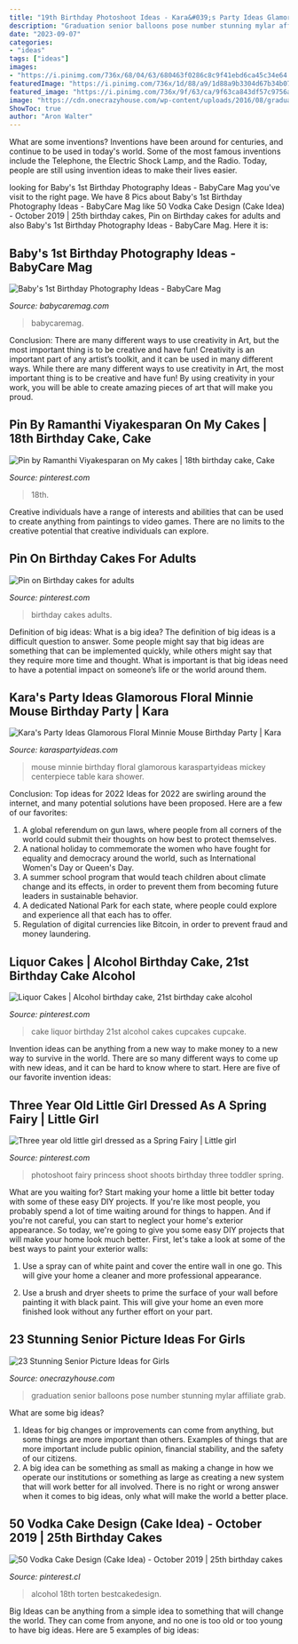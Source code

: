 ```yaml
---
title: "19th Birthday Photoshoot Ideas - Kara&#039;s Party Ideas Glamorous Floral Minnie Mouse Birthday Party"
description: "Graduation senior balloons pose number stunning mylar affiliate grab"
date: "2023-09-07"
categories:
- "ideas"
tags: ["ideas"]
images:
- "https://i.pinimg.com/736x/68/04/63/680463f0286c8c9f41ebd6ca45c34e64.jpg"
featuredImage: "https://i.pinimg.com/736x/1d/88/a9/1d88a9b3304d67b34b07a890d75b00f5--th-birthday-cakes-birthday-ideas.jpg"
featured_image: "https://i.pinimg.com/736x/9f/63/ca/9f63ca843df57c9756a02ef4320cb82d.jpg"
image: "https://cdn.onecrazyhouse.com/wp-content/uploads/2016/08/graduation-year-balloons.jpg"
ShowToc: true
author: "Aron Walter"
---
```



What are some inventions?
Inventions have been around for centuries, and continue to be used in today's world. Some of the most famous inventions include the Telephone, the Electric Shock Lamp, and the Radio. Today, people are still using invention ideas to make their lives easier.

	

		
looking for Baby&#039;s 1st Birthday Photography Ideas - BabyCare Mag you've visit to the right page. We have 8 Pics about Baby&#039;s 1st Birthday Photography Ideas - BabyCare Mag like 50 Vodka Cake Design (Cake Idea) - October 2019 | 25th birthday cakes, Pin on Birthday cakes for adults and also Baby&#039;s 1st Birthday Photography Ideas - BabyCare Mag. Here it is:
		
    
## Baby&#039;s 1st Birthday Photography Ideas - BabyCare Mag

<img loading=lazy src="https://www.babycaremag.com/wp-content/uploads/2017/11/60df89d85ac4eabb6528322c9fdb0660.jpg" onerror="this.onerror=null;this.src='https://tse3.mm.bing.net/th?id=OIP.v5rCstDd55MgRcXQWX-IPAHaLH&amp;pid=15.1';" alt="Baby&#039;s 1st Birthday Photography Ideas - BabyCare Mag">

_Source: babycaremag.com_

>babycaremag. 

	

Conclusion: There are many different ways to use creativity in Art, but the most important thing is to be creative and have fun!
Creativity is an important part of any artist’s toolkit, and it can be used in many different ways. While there are many different ways to use creativity in Art, the most important thing is to be creative and have fun! By using creativity in your work, you will be able to create amazing pieces of art that will make you proud.

    
## Pin By Ramanthi Viyakesparan On My Cakes | 18th Birthday Cake, Cake

<img loading=lazy src="https://i.pinimg.com/736x/5e/70/11/5e70111d293c423da64896dca6ce2147.jpg" onerror="this.onerror=null;this.src='https://tse1.mm.bing.net/th?id=OIP.XVMiaEhiyAEkIl203BGA7AHaJ3&amp;pid=15.1';" alt="Pin by Ramanthi Viyakesparan on My cakes | 18th birthday cake, Cake">

_Source: pinterest.com_

>18th. 

	

Creative individuals have a range of interests and abilities that can be used to create anything from paintings to video games. There are no limits to the creative potential that creative individuals can explore.

    
## Pin On Birthday Cakes For Adults

<img loading=lazy src="https://i.pinimg.com/736x/1d/88/a9/1d88a9b3304d67b34b07a890d75b00f5--th-birthday-cakes-birthday-ideas.jpg" onerror="this.onerror=null;this.src='https://tse3.mm.bing.net/th?id=OIP.Zqz7VzJ8LU7FFIrpKHl2WQHaJd&amp;pid=15.1';" alt="Pin on Birthday cakes for adults">

_Source: pinterest.com_

>birthday cakes adults. 

	

Definition of big ideas: What is a big idea?
The definition of big ideas is a difficult question to answer. Some people might say that big ideas are something that can be implemented quickly, while others might say that they require more time and thought. What is important is that big ideas need to have a potential impact on someone’s life or the world around them.

    
## Kara&#039;s Party Ideas Glamorous Floral Minnie Mouse Birthday Party | Kara

<img loading=lazy src="http://karaspartyideas.com/wp-content/uploads/2017/12/Glamorous-Floral-Minnie-Mouse-Birthday-Party-via-Karas-Party-Ideas-KarasPartyIdeas.com12.jpg" onerror="this.onerror=null;this.src='https://tse1.mm.bing.net/th?id=OIP.SYOL5mV-_KoV7MiEhqGxZgHaLH&amp;pid=15.1';" alt="Kara&#039;s Party Ideas Glamorous Floral Minnie Mouse Birthday Party | Kara">

_Source: karaspartyideas.com_

>mouse minnie birthday floral glamorous karaspartyideas mickey centerpiece table kara shower. 

	

Conclusion: Top ideas for 2022
Ideas for 2022 are swirling around the internet, and many potential solutions have been proposed. Here are a few of our favorites: 
1. A global referendum on gun laws, where people from all corners of the world could submit their thoughts on how best to protect themselves. 
2. A national holiday to commemorate the women who have fought for equality and democracy around the world, such as International Women's Day or Queen's Day. 
3. A summer school program that would teach children about climate change and its effects, in order to prevent them from becoming future leaders in sustainable behavior. 
4. A dedicated National Park for each state, where people could explore and experience all that each has to offer. 
5. Regulation of digital currencies like Bitcoin, in order to prevent fraud and money laundering.

    
## Liquor Cakes | Alcohol Birthday Cake, 21st Birthday Cake Alcohol

<img loading=lazy src="https://i.pinimg.com/736x/9f/63/ca/9f63ca843df57c9756a02ef4320cb82d.jpg" onerror="this.onerror=null;this.src='https://tse1.mm.bing.net/th?id=OIP.vJWsJ-_ONAnDser4fc58HwHaHN&amp;pid=15.1';" alt="Liquor Cakes | Alcohol birthday cake, 21st birthday cake alcohol">

_Source: pinterest.com_

>cake liquor birthday 21st alcohol cakes cupcakes cupcake. 

	

Invention ideas can be anything from a new way to make money to a new way to survive in the world. There are so many different ways to come up with new ideas, and it can be hard to know where to start. Here are five of our favorite invention ideas:

    
## Three Year Old Little Girl Dressed As A Spring Fairy | Little Girl

<img loading=lazy src="https://i.pinimg.com/736x/eb/44/7c/eb447ca1d8e8760ab993031b1b00a861.jpg" onerror="this.onerror=null;this.src='https://tse4.mm.bing.net/th?id=OIP.AAMU5NC7k-nyZN-8-yBI_gHaLI&amp;pid=15.1';" alt="Three year old little girl dressed as a Spring Fairy | Little girl">

_Source: pinterest.com_

>photoshoot fairy princess shoot shoots birthday three toddler spring. 

	

What are you waiting for? Start making your home a little bit better today with some of these easy DIY projects.
If you're like most people, you probably spend a lot of time waiting around for things to happen. And if you're not careful, you can start to neglect your home's exterior appearance. So today, we're going to give you some easy DIY projects that will make your home look much better. First, let's take a look at some of the best ways to paint your exterior walls: 
1. Use a spray can of white paint and cover the entire wall in one go. This will give your home a cleaner and more professional appearance.

2. Use a brush and dryer sheets to prime the surface of your wall before painting it with black paint. This will give your home an even more finished look without any further effort on your part. 


    
## 23 Stunning Senior Picture Ideas For Girls

<img loading=lazy src="https://cdn.onecrazyhouse.com/wp-content/uploads/2016/08/graduation-year-balloons.jpg" onerror="this.onerror=null;this.src='https://tse3.mm.bing.net/th?id=OIP.GsYlh8brqS7vuw8jdkXRsAHaLH&amp;pid=15.1';" alt="23 Stunning Senior Picture Ideas for Girls">

_Source: onecrazyhouse.com_

>graduation senior balloons pose number stunning mylar affiliate grab. 

	

What are some big ideas?
1. Ideas for big changes or improvements can come from anything, but some things are more important than others. Examples of things that are more important include public opinion, financial stability, and the safety of our citizens.
2. A big idea can be something as small as making a change in how we operate our institutions or something as large as creating a new system that will work better for all involved. There is no right or wrong answer when it comes to big ideas, only what will make the world a better place.

    
## 50 Vodka Cake Design (Cake Idea) - October 2019 | 25th Birthday Cakes

<img loading=lazy src="https://i.pinimg.com/736x/68/04/63/680463f0286c8c9f41ebd6ca45c34e64.jpg" onerror="this.onerror=null;this.src='https://tse4.mm.bing.net/th?id=OIP.UDq_uf1aF7ZbrYcCTSJeuAHaJN&amp;pid=15.1';" alt="50 Vodka Cake Design (Cake Idea) - October 2019 | 25th birthday cakes">

_Source: pinterest.cl_

>alcohol 18th torten bestcakedesign. 

	

Big Ideas can be anything from a simple idea to something that will change the world. They can come from anyone, and no one is too old or too young to have big ideas. Here are 5 examples of big ideas: 

